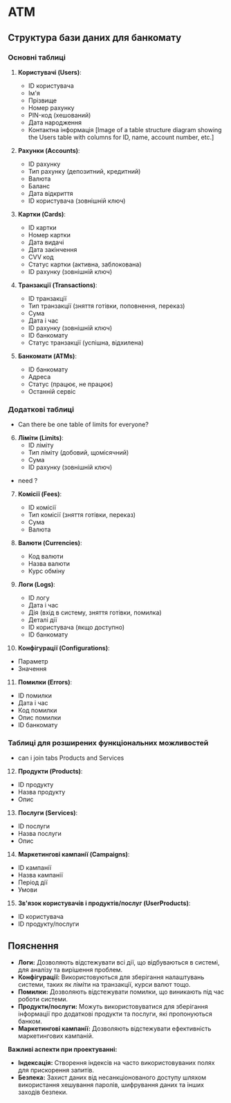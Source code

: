 # ATM

## Структура бази даних для банкомату

### Основні таблиці

1. **Користувачі (Users)**:
   * ID користувача
   * Ім'я
   * Прізвище
   * Номер рахунку
   * PIN-код (хешований)
   * Дата народження
   * Контактна інформація
   [Image of a table structure diagram showing the Users table with columns for ID, name, account number, etc.]

2. **Рахунки (Accounts)**:
   * ID рахунку
   * Тип рахунку (депозитний, кредитний)
   * Валюта
   * Баланс
   * Дата відкриття
   * ID користувача (зовнішній ключ)

3. **Картки (Cards)**:
   * ID картки
   * Номер картки
   * Дата видачі
   * Дата закінчення
   * CVV код
   * Статус картки (активна, заблокована)
   * ID рахунку (зовнішній ключ)

4. **Транзакції (Transactions)**:
   * ID транзакції
   * Тип транзакції (зняття готівки, поповнення, переказ)
   * Сума
   * Дата і час
   * ID рахунку (зовнішній ключ)
   * ID банкомату
   * Статус транзакції (успішна, відхилена)

5. **Банкомати (ATMs)**:
   * ID банкомату
   * Адреса
   * Статус (працює, не працює)
   * Останній сервіс

### Додаткові таблиці

- Can there be one table of limits for everyone?
6. **Ліміти (Limits)**:
   * ID ліміту
   * Тип ліміту (добовий, щомісячний)
   * Сума
   * ID рахунку (зовнішній ключ)

- need ?
7. **Комісії (Fees)**:
   * ID комісії
   * Тип комісії (зняття готівки, переказ)
   * Сума
   * Валюта

8. **Валюти (Currencies)**:
   * Код валюти
   * Назва валюти
   * Курс обміну

9. **Логи (Logs)**:
   * ID логу
   * Дата і час
   * Дія (вхід в систему, зняття готівки, помилка)
   * Деталі дії
   * ID користувача (якщо доступно)
   * ID банкомату

10. **Конфігурації (Configurations)**:
   * Параметр
   * Значення

11. **Помилки (Errors)**:
   * ID помилки
   * Дата і час
   * Код помилки
   * Опис помилки
   * ID банкомату

### Таблиці для розширених функціональних можливостей

- can i join tabs Products and Services
12. **Продукти (Products)**:
   * ID продукту
   * Назва продукту
   * Опис

13. **Послуги (Services)**:
   * ID послуги
   * Назва послуги
   * Опис

14. **Маркетингові кампанії (Campaigns)**:
   * ID кампанії
   * Назва кампанії
   * Період дії
   * Умови

15. **Зв'язок користувачів і продуктів/послуг (UserProducts)**:
   * ID користувача
   * ID продукту/послуги

## Пояснення
* **Логи:** Дозволяють відстежувати всі дії, що відбуваються в системі, для аналізу та вирішення проблем.
* **Конфігурації:** Використовуються для зберігання налаштувань системи, таких як ліміти на транзакції, курси валют тощо.
* **Помилки:** Дозволяють відстежувати помилки, що виникають під час роботи системи.
* **Продукти/послуги:** Можуть використовуватися для зберігання інформації про додаткові продукти та послуги, які пропонуються банком.
* **Маркетингові кампанії:** Дозволяють відстежувати ефективність маркетингових кампаній.

**Важливі аспекти при проектуванні:**
* **Індексація:** Створення індексів на часто використовуваних полях для прискорення запитів.
* **Безпека:** Захист даних від несанкціонованого доступу шляхом використання хешування паролів, шифрування даних та інших заходів безпеки.
